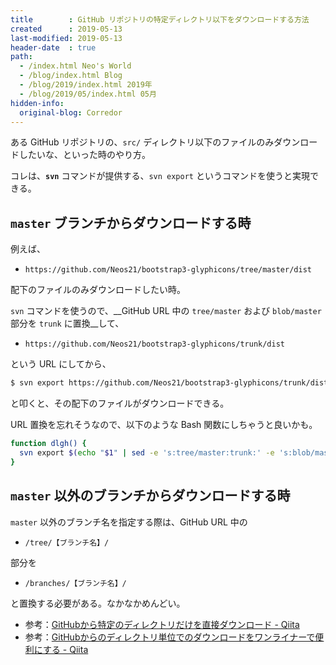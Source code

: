 ```yaml
---
title        : GitHub リポジトリの特定ディレクトリ以下をダウンロードする方法
created      : 2019-05-13
last-modified: 2019-05-13
header-date  : true
path:
  - /index.html Neo's World
  - /blog/index.html Blog
  - /blog/2019/index.html 2019年
  - /blog/2019/05/index.html 05月
hidden-info:
  original-blog: Corredor
---
```


ある GitHub リポジトリの、`src/` ディレクトリ以下のファイルのみダウンロードしたいな、といった時のやり方。

コレは、__`svn`__ コマンドが提供する、`svn export` というコマンドを使うと実現できる。

## `master` ブランチからダウンロードする時

例えば、

- `https://github.com/Neos21/bootstrap3-glyphicons/tree/master/dist`

配下のファイルのみダウンロードしたい時。

`svn` コマンドを使うので、__GitHub URL 中の `tree/master` および `blob/master` 部分を `trunk` に置換__して、

- `https://github.com/Neos21/bootstrap3-glyphicons/trunk/dist`

という URL にしてから、

```bash
$ svn export https://github.com/Neos21/bootstrap3-glyphicons/trunk/dist
```

と叩くと、その配下のファイルがダウンロードできる。

URL 置換を忘れそうなので、以下のような Bash 関数にしちゃうと良いかも。

```bash
function dlgh() {
  svn export $(echo "$1" | sed -e 's:tree/master:trunk:' -e 's:blob/master:trunk:')
}
```

## `master` 以外のブランチからダウンロードする時

`master` 以外のブランチ名を指定する際は、GitHub URL 中の

- `/tree/【ブランチ名】/`

部分を

- `/branches/【ブランチ名】/`

と置換する必要がある。なかなかめんどい。

- 参考：[GitHubから特定のディレクトリだけを直接ダウンロード - Qiita](https://qiita.com/raucha/items/1219327df8a9ded494df)
- 参考：[GitHubからのディレクトリ単位でのダウンロードをワンライナーで便利にする - Qiita](https://qiita.com/takasek/items/536e8077334ca416b60a)
